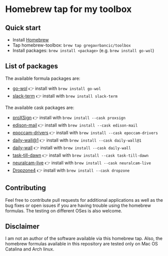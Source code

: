 # Homebrew tap for my toolbox

## Quick start

- Install [Homebrew](http://brew.sh/)
- Tap homebrew-toolbox: ```brew tap gregavrbancic/toolbox```
- Install packages: ```brew install <package>``` (e.g. ```brew install go-wol```)

## List of packages

The available formula packages are:

- [go-wol](https://github.com/sabhiram/go-wol) :point_right: install with ```brew install go-wol```
- [slack-term](https://github.com/erroneousboat/slack-term) :point_right: install with ```brew install slack-term```

The available cask packages are:

- [proXSign](https://proxsign.setcce.si/proXSignCustomerPages/index2.html) :point_right: install with ```brew install --cask proxsign```
- [edison-mail](https://mail.edison.tech/mac) :point_right: install with ```brew install --cask edison-mail```
- [epoccam-drivers](http://www.kinoni.com/) :point_right: install with ```brew install --cask epoccam-drivers```
- [daily-wall@1](https://dailywall.space/) :point_right: install with ```brew install --cask daily-wall@1```
- [daily-wall](https://dailywallapp.com/) :point_right: install with ```brew install --cask daily-wall```
- [task-till-dawn](https://www.oliver-matuschin.de/en/projects/task-till-dawn) :point_right: install with ```brew install --cask task-till-dawn```
- [neuralcam-live](https://neural.cam/live/) :point_right: install with ```brew install --cask neuralcam-live```
- [Dropzone4](https://aptonic.com/) :point_right: install with ```brew install --cask dropzone```

## Contributing

Feel free to contribute pull requests for additional applications as well as the bug fixes or open issues if you are having trouble using the homebrew formulas. The testing on different OSes is also welcome.

## Disclaimer

I am not an author of the software available via this homebrew tap. Also, the homebrew formulas available in this repository are tested only on Mac OS Catalina and Arch linux.
